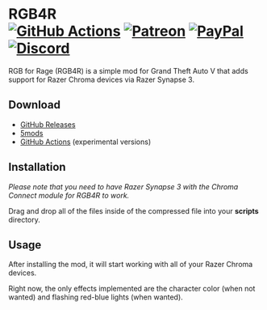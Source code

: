 # RGB4R<br>[![GitHub Actions][actions-img]][actions-url] [![Patreon][patreon-img]][patreon-url] [![PayPal][paypal-img]][paypal-url] [![Discord][discord-img]][discord-url]

RGB for Rage (RGB4R) is a simple mod for Grand Theft Auto V that adds support for Razer Chroma devices via Razer Synapse 3.

## Download

* [GitHub Releases](https://github.com/justalemon/RGB4R/releases)
* [5mods](https://www.gta5-mods.com/scripts/RGB4R)
* [GitHub Actions](https://github.com/justalemon/RGB4R/actions) (experimental versions)

## Installation

*Please note that you need to have Razer Synapse 3 with the Chroma Connect module for RGB4R to work.*

Drag and drop all of the files inside of the compressed file into your **scripts** directory.

## Usage

After installing the mod, it will start working with all of your Razer Chroma devices.

Right now, the only effects implemented are the character color (when not wanted) and flashing red-blue lights (when wanted).

[actions-img]: https://img.shields.io/github/actions/workflow/status/justalemon/RGB4R/main.yml?branch=master&label=actions
[actions-url]: https://github.com/justalemon/RGB4R/actions
[patreon-img]: https://img.shields.io/badge/support-patreon-FF424D.svg
[patreon-url]: https://www.patreon.com/lemonchan
[paypal-img]: https://img.shields.io/badge/support-paypal-0079C1.svg
[paypal-url]: https://paypal.me/justalemon
[discord-img]: https://img.shields.io/badge/discord-join-7289DA.svg
[discord-url]: https://discord.gg/Cf6sspj
